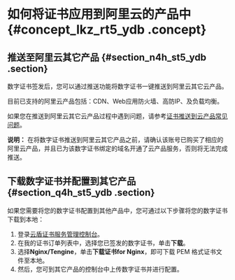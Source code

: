 # 如何将证书应用到阿里云的产品中 {#concept_lkz_rt5_ydb .concept}

## 推送至阿里云其它产品 {#section_n4h_st5_ydb .section}

数字证书签发后，您可以通过推送功能将数字证书一键推送到阿里云其它云产品。

目前已支持的阿里云产品包括：CDN、Web应用防火墙、高防IP、及负载均衡。

如果您在推送到阿里云其它云产品过程中遇到问题，请参考[证书推送到云产品常见问题](intl.zh-CN/常见问题/证书推送到云产品常见问题.md#)。

**说明：** 在将数字证书推送到阿里云其它产品之前，请确认该账号已购买了相应的阿里云产品，并且已为该数字证书绑定的域名开通了云产品服务，否则将无法完成推送。

## 下载数字证书并配置到其它产品 {#section_q4h_st5_ydb .section}

如果您需要将您的数字证书配置到其他产品中，您可通过以下步骤将您的数字证书下载到本地：

1.  登录[云盾证书服务管理控制台](https://yundun.console.aliyun.com/?p=cas#/)。
2.  在我的证书订单列表中，选择您已签发的数字证书，单击**下载**。
3.  选择**Nginx/Tengine**，单击**下载证书for Nginx**，即可下载 PEM 格式证书文件至本地。
4.  然后，您可到其它产品的控制台中上传数字证书并进行配置。

